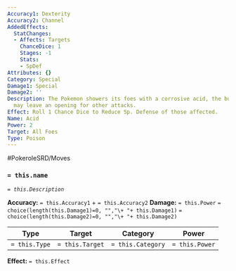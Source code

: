 ```yaml
---
Accuracy1: Dexterity
Accuracy2: Channel
AddedEffects:
  StatChanges:
  - Affects: Targets
    ChanceDice: 1
    Stages: -1
    Stats:
    - SpDef
Attributes: {}
Category: Special
Damage1: Special
Damage2: ''
Description: The Pokemon showers its foes with a corrosive acid, the burning sensation
  may leave an opening for other attacks.
Effect: Roll 1 Chance Dice to Reduce Sp. Defense of those affected.
Name: Acid
Power: 2
Target: All Foes
Type: Poison
---
```


#PokeroleSRD/Moves

### `= this.name` 
*`= this.Description`*

**Accuracy:** `= this.Accuracy1` + `= this.Accuracy2`
**Damage:** `= this.Power` `= choice(length(this.Damage1)=0, "","\+ "+ this.Damage1)` `= choice(length(this.Damage2)=0, "","\+ "+ this.Damage2)`

| Type          | Target          | Category          | Power          |
| ------------- | --------------- | ----------------  | -------------- |
| `= this.Type` | `= this.Target` | `= this.Category` | `= this.Power` | 

**Effect:** `= this.Effect`